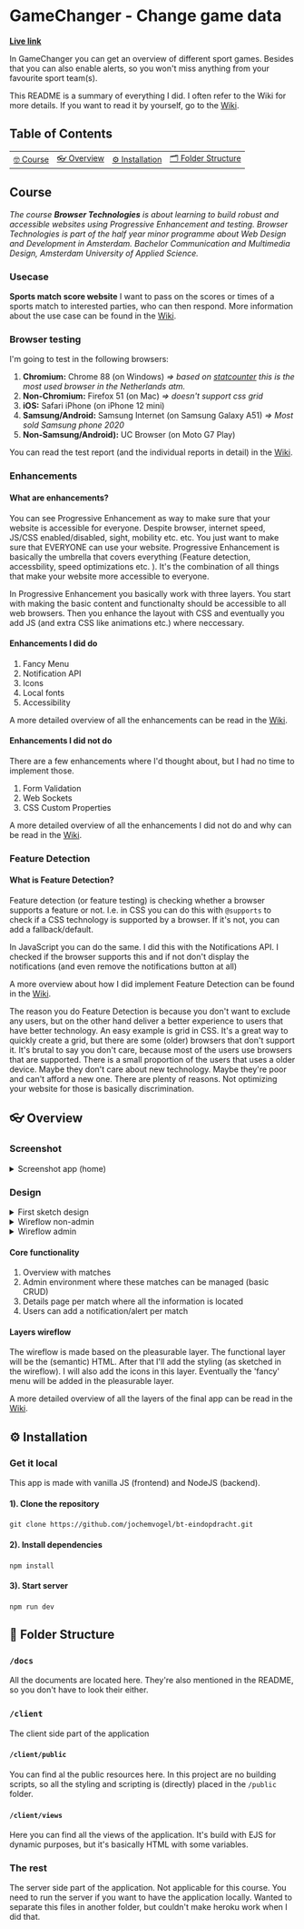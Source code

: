 # GameChanger - Change game data

**[Live link](https://bt-eindopdracht.herokuapp.com/)**

In GameChanger you can get an overview of different sport games. Besides that you can also enable alerts, so you won't miss anything from your favourite sport team(s).

This README is a summary of everything I did. I often refer to the Wiki for more details. If you want to read it by yourself, go to the [Wiki](https://github.com/jochemvogel/bt-eindopdracht/wiki).

## Table of Contents

<table>
<tr>
	<td align="center"><a href="#nerd_face-usage">🤓 Course <a></td>
	<td align="center"><a href="#eyeglasses-overview"> 👓 Overview <a></td>
	<td align="center"><a href="#gear-installation">⚙️ Installation<a></td>
	<td align="center"><a href="#open_file_folder-folder-structure">🗂 Folder Structure<a></td>
</tr>
</table>

## Course

_The course **Browser Technologies** is about learning to build robust and accessible websites using Progressive Enhancement and testing. Browser Technologies is part of the half year minor programme about Web Design and Development in Amsterdam. Bachelor Communication and Multimedia Design, Amsterdam University of Applied Science._

### Usecase

**Sports match score website**
I want to pass on the scores or times of a sports match to interested parties, who can then respond. More information about the use case can be found in the [Wiki](https://github.com/jochemvogel/bt-eindopdracht/wiki/Use-Case).

### Browser testing

I'm going to test in the following browsers:

1.  **Chromium:** Chrome 88 (on Windows) _=> based on [statcounter](https://gs.statcounter.com/browser-version-market-share/all/netherlands) this is the most used browser in the Netherlands atm._
2.  **Non-Chromium:** Firefox 51 (on Mac) _=> doesn't support css grid_
3.  **iOS:** Safari iPhone (on iPhone 12 mini)
4.  **Samsung/Android:** Samsung Internet (on Samsung Galaxy A51) _=> Most sold Samsung phone 2020_
5.  **Non-Samsung/Android):** UC Browser (on Moto G7 Play)

You can read the test report (and the individual reports in detail) in the [Wiki](https://github.com/jochemvogel/bt-eindopdracht/wiki/Test-Report).

### Enhancements

#### What are enhancements?

You can see Progressive Enhancement as way to make sure that your website is accessible for everyone. Despite browser, internet speed, JS/CSS enabled/disabled, sight, mobility etc. etc. You just want to make sure that EVERYONE can use your website. Progressive Enhancement is basically the umbrella that covers everything (Feature detection, accessbility, speed optimizations etc. ). It's the combination of all things that make your website more accessible to everyone.

In Progressive Enhancement you basically work with three layers. You start with making the basic content and functionalty should be accessible to all web browsers. Then you enhance the layout with CSS and eventually you add JS (and extra CSS like animations etc.) where neccessary.

#### Enhancements I did do

1.  Fancy Menu
2.  Notification API
3.  Icons
4.  Local fonts
5.  Accessibility

A more detailed overview of all the enhancements can be read in the [Wiki](https://github.com/jochemvogel/bt-eindopdracht/wiki/Enhancements-I-did-do).

#### Enhancements I did not do

There are a few enhancements where I'd thought about, but I had no time to implement those.

1.  Form Validation
2.  Web Sockets
3.  CSS Custom Properties

A more detailed overview of all the enhancements I did not do and why can be read in the [Wiki](https://github.com/jochemvogel/bt-eindopdracht/wiki/Enhancements-I-did-not-do).

### Feature Detection

#### What is Feature Detection?

Feature detection (or feature testing) is checking whether a browser supports a feature or not. I.e. in CSS you can do this with `@supports` to check if a CSS technology is supported by a browser. If it's not, you can add a fallback/default.

In JavaScript you can do the same. I did this with the Notifications API. I checked if the browser supports this and if not don't display the notifications (and even remove the notifications button at all)

A more overview about how I did implement Feature Detection can be found in the [Wiki](https://github.com/jochemvogel/bt-eindopdracht/wiki/Feature-Detection).

The reason you do Feature Detection is because you don't want to exclude any users, but on the other hand deliver a better experience to users that have better technology. An easy example is grid in CSS. It's a great way to quickly create a grid, but there are some (older) browsers that don't support it. It's brutal to say you don't care, because most of the users use browsers that are supported. There is a small proportion of the users that uses a older device. Maybe they don't care about new technology. Maybe they're poor and can't afford a new one. There are plenty of reasons. Not optimizing your website for those is basically discrimination.


## :eyeglasses: Overview

### Screenshot

<details>
<summary>Screenshot app (home)</summary>

![Screenshot app](https://raw.githubusercontent.com/jochemvogel/bt-eindopdracht/master/docs/screenshots/Screenshot%202021-03-28%20at%2020.01.26.png)
</details>

### Design

<details>
<summary>First sketch design</summary>
![First sketch design](https://i.ibb.co/LpLfNCF/Screenshot-2021-03-23-at-20-24-01.png)
</details>

<details>
<summary>Wireflow non-admin</summary>
![Wireflow non-admin](https://github.com/jochemvogel/bt-eindopdracht/blob/master/docs/wireflow-overview.jpg)
</details>

<details>
<summary>Wireflow admin</summary>
![Wireflow admin](https://github.com/jochemvogel/bt-eindopdracht/blob/master/docs/wireflow-admin.jpg)
</details>

#### Core functionality

1.  Overview with matches
2.  Admin environment where these matches can be managed (basic CRUD)
3.  Details page per match where all the information is located
4.  Users can add a notification/alert per match

#### Layers wireflow

The wireflow is made based on the pleasurable layer. The functional layer will be the (semantic) HTML. After that I'll add the styling (as sketched in the wireflow). I will also add the icons in this layer. Eventually the 'fancy' menu will be added in the pleasurable layer.

A more detailed overview of all the layers of the final app can be read in the [Wiki](https://github.com/jochemvogel/bt-eindopdracht/wiki/Layers).

## :gear: Installation

### Get it local

This app is made with vanilla JS (frontend) and NodeJS (backend).

#### 1). Clone the repository

`git clone https://github.com/jochemvogel/bt-eindopdracht.git`

#### 2). Install dependencies

`npm install`

#### 3). Start server

`npm run dev`

## :open_file_folder: Folder Structure

### `/docs`

All the documents are located here. They're also mentioned in the README, so you don't have to look their either.

### `/client`

The client side part of the application

#### `/client/public`

You can find al the public resources here. In this project are no building scripts, so all the styling and scripting is (directly) placed in the `/public` folder.

#### `/client/views`

Here you can find all the views of the application. It's build with EJS for dynamic purposes, but it's basically HTML with some variables.

### The rest

The server side part of the application. Not applicable for this course. You need to run the server if you want to have the application locally. Wanted to separate this files in another folder, but couldn't make heroku work when I did that.
